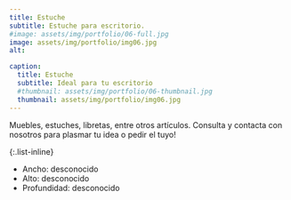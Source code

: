 ```yaml
---
title: Estuche
subtitle: Estuche para escritorio.
#image: assets/img/portfolio/06-full.jpg
image: assets/img/portfolio/img06.jpg
alt: 

caption:
  title: Estuche
  subtitle: Ideal para tu escritorio
  #thumbnail: assets/img/portfolio/06-thumbnail.jpg
  thumbnail: assets/img/portfolio/img06.jpg
---
```

Muebles, estuches, libretas, entre otros artículos. Consulta y contacta con nosotros para plasmar tu idea o pedir el tuyo!

{:.list-inline}
- Ancho: desconocido
- Alto: desconocido
- Profundidad: desconocido

